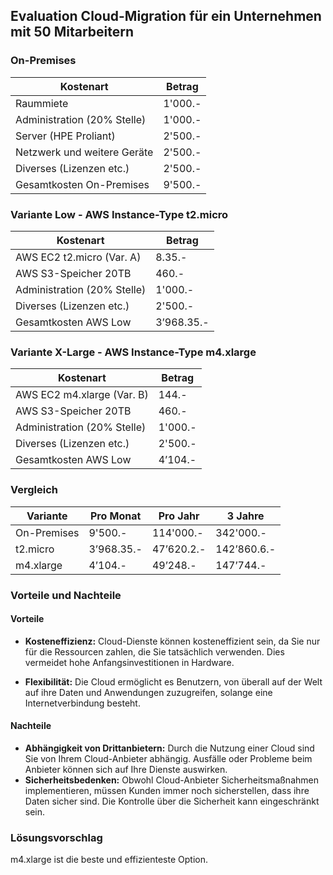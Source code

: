 ## Evaluation Cloud-Migration für ein Unternehmen mit 50 Mitarbeitern

### On-Premises
| Kostenart | Betrag |
|-----------|--------|
| Raummiete | 1'000.- |
| Administration (20% Stelle) | 1'000.- |
| Server (HPE Proliant) | 2'500.- |
| Netzwerk und weitere Geräte | 2'500.- |
| Diverses (Lizenzen etc.) | 2'500.- |
| Gesamtkosten On-Premises | 9'500.- |

###  Variante Low - AWS Instance-Type t2.micro

| Kostenart | Betrag |
|-----------|--------|
| AWS EC2 t2.micro (Var. A) | 8.35.- |
| AWS S3-Speicher 20TB | 460.- |
| Administration (20% Stelle) | 1'000.- |
| Diverses (Lizenzen etc.) | 2'500.- |
| Gesamtkosten AWS Low | 3’968.35.- |

### Variante X-Large - AWS Instance-Type m4.xlarge


| Kostenart | Betrag |
|-----------|--------|
| AWS EC2 m4.xlarge (Var. B) | 144.- |
| AWS S3-Speicher 20TB | 460.- |
| Administration (20% Stelle) | 1'000.- |
| Diverses (Lizenzen etc.) | 2'500.- |
| Gesamtkosten AWS Low | 4’104.- |

### Vergleich

| Variante | Pro Monat | Pro Jahr | 3 Jahre |
|-----------|--------|------|----------|
| On-Premises | 9'500.- | 114'000.- | 342'000.- |
| t2.micro | 3’968.35.- | 47’620.2.- | 142’860.6.- |
| m4.xlarge | 4’104.- | 49’248.- | 147’744.- |

### Vorteile und Nachteile

#### Vorteile
- **Kosteneffizienz:** Cloud-Dienste können kosteneffizient sein, da Sie nur für die Ressourcen zahlen, die Sie tatsächlich verwenden. Dies vermeidet hohe Anfangsinvestitionen in Hardware.

- **Flexibilität:** Die Cloud ermöglicht es Benutzern, von überall auf der Welt auf ihre Daten und Anwendungen zuzugreifen, solange eine Internetverbindung besteht.

#### Nachteile
- **Abhängigkeit von Drittanbietern:** Durch die Nutzung einer Cloud sind Sie von Ihrem Cloud-Anbieter abhängig. Ausfälle oder Probleme beim Anbieter können sich auf Ihre Dienste auswirken.
- **Sicherheitsbedenken:** Obwohl Cloud-Anbieter Sicherheitsmaßnahmen implementieren, müssen Kunden immer noch sicherstellen, dass ihre Daten sicher sind. Die Kontrolle über die Sicherheit kann eingeschränkt sein.

### Lösungsvorschlag
m4.xlarge ist die beste und effizienteste Option.
